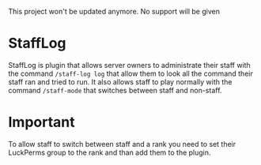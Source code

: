 This project won't be updated anymore. No support will be given

# StaffLog
StaffLog is  plugin that allows server owners to administrate their staff with the command `/staff-log log` that allow them to look all the command their staff ran and tried to run.
It also allows staff to play normally with the command `/staff-mode` that switches between staff and non-staff.

# Important
To allow staff to switch between staff and a rank you need to set their LuckPerms group to the rank and than add them to the plugin.
